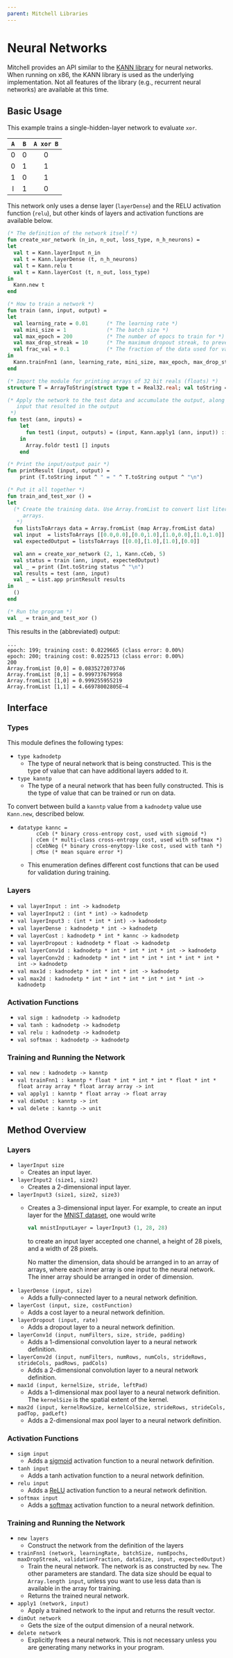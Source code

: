 ```yaml
---
parent: Mitchell Libraries
---
```

# Neural Networks

Mitchell provides an API similar to the
[KANN library](https://github.com/attractivechaos/kann/blob/master/doc/01user.md)
for neural networks.
When running on x86, the KANN library is used as the underlying implementation.
Not all features of the library (e.g., recurrent neural networks) are available
at this time.

## Basic Usage

This example trains a single-hidden-layer network to evaluate `xor`.

| `A` | `B` | `A xor B` |
|:---:|:---:|:---------:|
|   0 |   0 |         0 |
|   0 |   1 |         1 |
|   1 |   0 |         1 |
|   l |   1 |         0 |

This network only uses a dense layer (`layerDense`) and the RELU activation
function (`relu`), but other kinds of layers and activation functions are
available below.

```sml
(* The definition of the network itself *)
fun create_xor_network (n_in, n_out, loss_type, n_h_neurons) =
let
  val t = Kann.layerInput n_in
  val t = Kann.layerDense (t, n_h_neurons)
  val t = Kann.relu t
  val t = Kann.layerCost (t, n_out, loss_type)
in
  Kann.new t
end

(* How to train a network *)
fun train (ann, input, output) =
let
  val learning_rate = 0.01      (* The learning rate *)
  val mini_size = 1             (* The batch size *)
  val max_epoch = 200           (* The number of epocs to train for *)
  val max_drop_streak = 10      (* The maximum dropout streak, to prevent overtraining *)
  val frac_val = 0.1            (* The fraction of the data used for validation *)
in
  Kann.trainFnn1 (ann, learning_rate, mini_size, max_epoch, max_drop_streak, frac_val, Array.length input, input, output)
end

(* Import the module for printing arrays of 32 bit reals (floats) *)
structure T = ArrayToString(struct type t = Real32.real; val toString = Real32.toString end)

(* Apply the network to the test data and accumulate the output, along with the
   input that resulted in the output
 *)
fun test (ann, inputs) =
    let
      fun test1 (input, outputs) = (input, Kann.apply1 (ann, input)) :: outputs
    in
      Array.foldr test1 [] inputs
    end

(* Print the input/output pair *)
fun printResult (input, output) =
    print (T.toString input ^ " = " ^ T.toString output ^ "\n")

(* Put it all together *)
fun train_and_test_xor () =
let
  (* Create the training data. Use Array.fromList to convert list literals to
     arrays.
   *)
  fun listsToArrays data = Array.fromList (map Array.fromList data)
  val input  = listsToArrays [[0.0,0.0],[0.0,1.0],[1.0,0.0],[1.0,1.0]]
  val expectedOutput = listsToArrays [[0.0],[1.0],[1.0],[0.0]]

  val ann = create_xor_network (2, 1, Kann.cCeb, 5)
  val status = train (ann, input, expectedOutput)
  val _ = print (Int.toString status ^ "\n")
  val results = test (ann, input)
  val _ = List.app printResult results
in
  ()
end

(* Run the program *)
val _ = train_and_test_xor ()
```

This results in the (abbreviated) output:

```
...
epoch: 199; training cost: 0.0229665 (class error: 0.00%)
epoch: 200; training cost: 0.0225713 (class error: 0.00%)
200
Array.fromList [0,0] = 0.0835272073746
Array.fromList [0,1] = 0.999737679958
Array.fromList [1,0] = 0.999255955219
Array.fromList [1,1] = 4.66978002805E~4
```

## Interface

### Types

This module defines the following types:

- `type kadnodetp`
  - The type of neural network that is being constructed. This is the type of
    value that can have additional layers added to it.
- `type kanntp`
  - The type of a neural network that has been fully constructed. This is the
    type of value that can be trained or run on data.

To convert between build a `kanntp` value from a `kadnodetp` value use `Kann.new`,
described below.

-
    ```
    datatype kannc =
          cCeb (* binary cross-entropy cost, used with sigmoid *)
        | cCem (* multi-class cross-entropy cost, used with softmax *)
        | cCebNeg (* binary cross-enytopy-like cost, used with tanh *)
        | cMse (* mean square error *)
    ```

  - This enumeration defines different cost functions that can be used for
    validation during training.

### Layers

- `val layerInput : int -> kadnodetp`
- `val layerInput2 : (int * int) -> kadnodetp`
- `val layerInput3 : (int * int * int) -> kadnodetp`
- `val layerDense : kadnodetp * int -> kadnodetp`
- `val layerCost : kadnodetp * int * kannc -> kadnodetp`
- `val layerDropout : kadnodetp * float -> kadnodetp`
- `val layerConv1d : kadnodetp * int * int * int * int -> kadnodetp`
- `val layerConv2d : kadnodetp * int * int * int * int * int * int * int -> kadnodetp`
- `val max1d : kadnodetp * int * int * int -> kadnodetp`
- `val max2d : kadnodetp * int * int * int * int * int * int -> kadnodetp`

### Activation Functions

- `val sigm : kadnodetp -> kadnodetp`
- `val tanh : kadnodetp -> kadnodetp`
- `val relu : kadnodetp -> kadnodetp`
- `val softmax : kadnodetp -> kadnodetp`

### Training and Running the Network

- `val new : kadnodetp -> kanntp`
- `val trainFnn1 : kanntp * float * int * int * int * float * int * float array array * float array array -> int`
- `val apply1 : kanntp * float array -> float array`
- `val dimOut : kanntp -> int`
- `val delete : kanntp -> unit`

## Method Overview

### Layers

- `layerInput size `
  - Creates an input layer.
- `layerInput2 (size1, size2) `
  - Creates a 2-dimensional input layer.
- `layerInput3 (size1, size2, size3) `
  - Creates a 3-dimensional input layer. For example, to create an input layer
    for the [MNIST dataset](https://en.wikipedia.org/wiki/MNIST_database), one
    would write
    ```sml
    val mnistInputLayer = layerInput3 (1, 28, 28)
    ```
    to create an input layer accepted one channel, a height of 28 pixels, and a
    width of 28 pixels.

    No matter the dimension, data should be arranged in to an array of arrays,
    where each inner array is one input to the neural network. The inner array
    should be arranged in order of dimension. <!-- TODO explain this better. -->
- `layerDense (input, size)`
  - Adds a fully-connected layer to a neural network definition.
- `layerCost (input, size, costFunction)`
  - Adds a cost layer to a neural network definition.
- `layerDropout (input, rate)`
  - Adds a dropout layer to a neural network definition.
- `layerConv1d (input, numFilters, size, stride, padding)`
  - Adds a 1-dimensional convolution layer to a neural network definition.
- `layerConv2d (input, numFilters, numRows, numCols, strideRows, strideCols, padRows, padCols)`
  - Adds a 2-dimensional convolution layer to a neural network definition.
- `max1d (input, kernelSize, stride, leftPad)`
  - Adds a 1-dimensional max pool layer to a neural network definition. The
    `kernelSize` is the spatial extent of the kernel.
- `max2d (input, kernelRowSize, kernelColSize, strideRows, strideCols, padTop, padLeft)`
  - Adds a 2-dimensional max pool layer to a neural network definition.

### Activation Functions

- `sigm input`
  - Adds a [sigmoid](https://en.wikipedia.org/wiki/Sigmoid_function) activation
    function to a neural network definition.
- `tanh input`
  - Adds a tanh activation function to a neural network definition.
- `relu input`
  - Adds a [ReLU](https://en.wikipedia.org/wiki/Rectifier_(neural_networks))
    activation function to a neural network definition.
- `softmax input`
  - Adds a [softmax](https://en.wikipedia.org/wiki/Softmax_function) activation
    function to a neural network definition.

### Training and Running the Network

- `new layers`
  - Construct the network from the definition of the layers
- `trainFnn1 (network, learningRate, batchSize, numEpochs, maxDropStreak, validationFraction, dataSize, input, expectedOutput)`
  - Train the neural network. The network is as constructed by `new`. The other
    parameters are standard. The data size should be equal to `Array.length input`,
    unless you want to use less data than is available in the array for training.
  - Returns the trained neural network.
- `apply1 (network, input)`
  - Apply a trained network to the input and returns the result vector.
- `dimOut network`
  - Gets the size of the output dimension of a neural network.
- `delete network`
  - Explicitly frees a neural network. This is not necessary unless you are
    generating many networks in your program.
